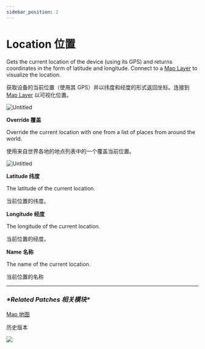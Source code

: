 ```yaml
---
sidebar_position: 2
---
```


# Location 位置

Gets the current location of the device (using its GPS) and returns coordinates in the form of latitude and longitude. Connect to a [Map Layer](https://www.notion.so/Map-8e098483af14447a962533858565d5fb) to visualize the location.

获取设备的当前位置（使用其 GPS）并以纬度和经度的形式返回坐标。连接到 [Map Layer](https://www.notion.so/Map-8e098483af14447a962533858565d5fb) 以可视化位置。

![Untitled](https://s3.us-west-2.amazonaws.com/secure.notion-static.com/98d7b356-079c-4d2a-8435-ec2e95238029/Untitled.png?X-Amz-Algorithm=AWS4-HMAC-SHA256&X-Amz-Content-Sha256=UNSIGNED-PAYLOAD&X-Amz-Credential=AKIAT73L2G45EIPT3X45%2F20220602%2Fus-west-2%2Fs3%2Faws4_request&X-Amz-Date=20220602T165909Z&X-Amz-Expires=86400&X-Amz-Signature=249fecb845337d04fd3294c9712015eab5cb8a52200abb7a8390c1a7e8b6544a&X-Amz-SignedHeaders=host&response-content-disposition=filename%20%3D%22Untitled.png%22&x-id=GetObject)

**Override 覆盖**

Override the current location with one from a list of places from around the world.

使用来自世界各地的地点列表中的一个覆盖当前位置。

![Untitled](https://s3.us-west-2.amazonaws.com/secure.notion-static.com/b15cf069-02ea-42e3-8c6c-e833d88a2337/Untitled.png?X-Amz-Algorithm=AWS4-HMAC-SHA256&X-Amz-Content-Sha256=UNSIGNED-PAYLOAD&X-Amz-Credential=AKIAT73L2G45EIPT3X45%2F20220602%2Fus-west-2%2Fs3%2Faws4_request&X-Amz-Date=20220602T165918Z&X-Amz-Expires=86400&X-Amz-Signature=78d636b302e072c8ee3aee605887e2de5b7e3fa7e35d07e1fd08baa9de243211&X-Amz-SignedHeaders=host&response-content-disposition=filename%20%3D%22Untitled.png%22&x-id=GetObject)

**Latitude 纬度**

The latitude of the current location.

当前位置的纬度。

**Longitude 经度**

The longitude of the current location.

当前位置的经度。

**Name 名称**

The name of the current location.

当前位置的名称

------

### ***\*Related Patches 相关模块\****

[Map 地图](https://www.notion.so/Map-8e098483af14447a962533858565d5fb)

历史版本

![](https://s3.us-west-2.amazonaws.com/secure.notion-static.com/c5a9e9dd-17a0-4eab-a3f0-24511f69f21c/Untitled.png?X-Amz-Algorithm=AWS4-HMAC-SHA256&X-Amz-Content-Sha256=UNSIGNED-PAYLOAD&X-Amz-Credential=AKIAT73L2G45EIPT3X45%2F20220602%2Fus-west-2%2Fs3%2Faws4_request&X-Amz-Date=20220602T165929Z&X-Amz-Expires=86400&X-Amz-Signature=ba81c6104762c223327a3936e8065b979ad9c19b2bb990dcfba604c733910cb7&X-Amz-SignedHeaders=host&response-content-disposition=filename%20%3D%22Untitled.png%22&x-id=GetObject)
